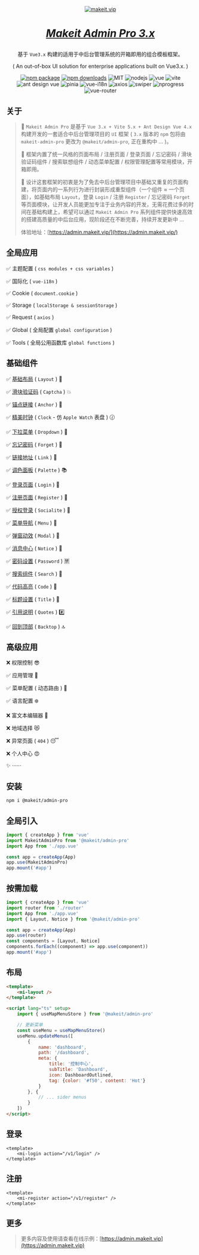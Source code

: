 <div align="center">

[![makeit.vip](https://file.makeit.vip/MIITVIP/M00/00/00/K4vDRGPcbmmAG8_sAAAtlj6Tt_s562.png "makeit.vip")](https://admin.makeit.vip)

</div>

<h1 align="center">

[*Makeit Admin Pro 3.x*](https://admin.makeit.vip)

</h1>

<div align="center">

<p align="center">

<div>

基于 `Vue3.x` 构建的适用于中后台管理系统的开箱即用的组合模板框架。

</div>
<div>

( An out-of-box UI solution for enterprise applications built on Vue3.x. )

</div>

</p>

[![npm package](https://img.shields.io/npm/v/makeit-admin-pro.svg?style=flat-square)](https://www.npmjs.com/package/makeit-admin-pro)
[![npm downloads](http://img.shields.io/npm/dm/makeit-admin-pro.svg?style=flat-square)](http://www.npmtrends.com/makeit-admin-pro)
![MIT](https://img.shields.io/badge/license-MIT-ff69b4.svg)
![nodejs](https://img.shields.io/badge/nodejs-18.18.2-red.svg)
![vue](https://img.shields.io/badge/vue-3.4.7-green.svg)
![vite](https://img.shields.io/badge/vite-5.0.10-yellow.svg)
![ant design vue](https://img.shields.io/badge/ant%20design%20vue-4.1.2-blueviolet.svg)
![pinia](https://img.shields.io/badge/pinia-2.1.7-informational.svg)
![vue-i18n](https://img.shields.io/badge/vue%20i18n-9.8.0-default.svg)
![axios](https://img.shields.io/badge/axios-1.6.2-red.svg)
![swiper](https://img.shields.io/badge/swiper-11.0.5-green.svg)
![nprogress](https://img.shields.io/badge/nprogress-0.2.0-yellow.svg)
![vue-router](https://img.shields.io/badge/vue%20router-4.2.5-blueviolet.svg)

</div>

## 关于

> :triangular_flag_on_post: `Makeit Admin Pro` 是基于 `Vue 3.x + Vite 5.x + Ant Design Vue 4.x` 构建开发的一套适合中后台管理项目的 `UI` 框架 ( `3.x` 版本的 `npm` 包将由 `makeit-admin-pro` 更改为 `@makeit/admin-pro`, 正在重构中 ... )。
> >
> :beginner: 框架内置了统一风格的页面布局 / 注册页面 / 登录页面 / 忘记密码 / 滑块验证码组件 / 搜索联想组件 / 动态菜单配置 / 权限管理配置等常用模块，开箱即用。
> >
> :lollipop: 设计这套框架的初衷是为了免去中后台管理项目中基础又重复的页面构建，将页面内的一系列行为进行封装形成重型组件（一个组件 ≈ 一个页面），如基础布局 `Layout`，登录 `Login` / 注册 `Register` / 忘记密码 `Forget` 等页面模块，让开发人员能更加专注于业务内容的开发，无需花费过多的时间在基础构建上，希望可以通过 `Makeit Admin Pro` 系列组件提供快速高效的搭建高质量的中后台应用，现阶段还在不断完善，持续开发更新中 ...
> >
> 体验地址：[https://admin.makeit.vip/](https://admin.makeit.vip/)

## 全局应用

:white_check_mark: 主题配置 ( `css modules + css variables` )

:white_check_mark: 国际化 ( `vue-i18n` )

:white_check_mark: Cookie ( `document.cookie` )

:white_check_mark: Storage ( `localStorage & sessionStorage` )

:white_check_mark: Request ( `axios` )

:white_check_mark: Global ( 全局配置 `global configuration` )

:white_check_mark: Tools ( 全局公用函数库 `global functions` )

## 基础组件

:white_check_mark: [基础布局](./src/components/layout/README.md) ( `Layout` ) :sparkling_heart:

:white_check_mark: [滑块验证码](./src/components/captcha/README.md) ( `Captcha` ) :collision:

:white_check_mark: [锚点链接](./src/components/anchor/README.md) ( `Anchor` ) :balloon:

:white_check_mark: [精美时钟](./src/components/clock/README.md) ( `Clock` - 仿 `Apple Watch` 表盘 ) :clock130:

:white_check_mark: [下拉菜单](./src/components/dropdown/README.md) ( `Dropdown` ) :palm_tree:

:white_check_mark: [忘记密码](./src/components/forget/README.md) ( `Forget` ) :hammer:

:white_check_mark: [链接地址](./src/components/link/README.md) ( `Link` ) :guitar:

:white_check_mark: [调色面板](./src/components/palette/README.md) ( `Palette` ) :books:

:white_check_mark: [登录页面](./src/components/login/README.md) ( `Login` ) :cherries:

:white_check_mark: [注册页面](./src/components/register/README.md) ( `Register` ) :european_castle:

:white_check_mark: [授权登录](./src/components/socialite/README.md) ( `Socialite` ) :dizzy:

:white_check_mark: [菜单导航](./src/components/menu/README.md) ( `Menu` ) :rocket:

:white_check_mark: [弹窗动效](./src/components/modal/README.md) ( `Modal` ) :traffic_light:

:white_check_mark: [消息中心](./src/components/notice/README.md) ( `Notice` ) :round_pushpin:

:white_check_mark: [密码设置](./src/components/password/README.md) ( `Password` ) :u7981:

:white_check_mark: [搜索组件](./src/components/search/README.md) ( `Search` ) :bookmark_tabs:

:white_check_mark: [代码高亮](./src/components/code/README.md) ( `Code` ) :flight_arrival:

:white_check_mark: [标题设置](./src/components/title/README.md) ( `Title` ) :palm_tree:

:white_check_mark: [引用说明](./src/components/quote/README.md) ( `Quotes` ) :hash:

:white_check_mark: [回到顶部](./src/components/backtop/README.md) ( `Backtop` ) :top:

## 高级应用

:x: 权限控制 :sunglasses:

:white_check_mark: 应用管理 :rose:

:white_check_mark: 菜单配置 ( 动态路由 ) :triangular_flag_on_post:

:white_check_mark: 语言配置 :snowflake:

:x: 富文本编辑器 :ocean:

:x: 地域选择 :heart_eyes_cat:

:x: 异常页面 ( `404` ) :sleeping:

:x: 个人中心 :heart_eyes:

:sparkles: ······

## 安装

```bash
npm i @makeit/admin-pro
```

## 全局引入

```ts
import { createApp } from 'vue'
import MakeitAdminPro from '@makeit/admin-pro'
import App from './app.vue'

const app = createApp(App)
app.use(MakeitAdminPro)
app.mount('#app')
```

## 按需加载

```ts
import { createApp } from 'vue'
import router from './router'
import App from './app.vue'
import { Layout, Notice } from '@makeit/admin-pro'

const app = createApp(App)
app.use(router)
const components = [Layout, Notice]
components.forEach((component) => app.use(component))
app.mount('#app')
```

## 布局

```html
<template>
    <mi-layout />
</template>

<script lang="ts" setup>
    import { useMapMenuStore } from '@makeit/admin-pro'

    // 更新菜单
    const useMenu = useMapMenuStore()
    useMenu.updateMenus([
        {
            name: 'dashboard',
            path: '/dashboard',
            meta: {
                title: '控制中心',
                subTitle: 'Dashboard',
                icon: DashboardOutlined,
                tag: {color: '#f50', content: 'Hot'}
            }
        }, {
            // ... sider menus
        }
    ])
</script>
```

## 登录

```vue
<template>
    <mi-login action="/v1/login" />
</template>
```

## 注册

```vue
<template>
    <mi-register action="/v1/register" />
</template>
```

## 更多

> 更多内容及使用请查看在线示例：[https://admin.makeit.vip](https://admin.makeit.vip)
